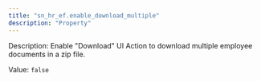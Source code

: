 ```yaml
---
title: "sn_hr_ef.enable_download_multiple"
description: "Property"
---
```


Description: Enable "Download" UI Action to download multiple employee documents in a zip file.

Value: `false`